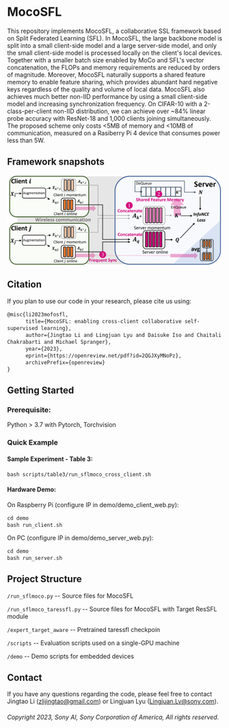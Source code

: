# MocoSFL

This repository implements MocoSFL, a collaborative SSL framework based on Split Federated Learning (SFL). In MocoSFL, the large backbone model is split into a small client-side model and a large server-side model, and only the small client-side model is processed locally on the client's local devices. Together with a smaller batch size enabled by MoCo and SFL's vector concatenation, the FLOPs and memory requirements are reduced by orders of magnitude. Moreover, MocoSFL naturally supports a shared feature memory to enable feature sharing, which provides abundant hard negative keys regardless of the quality and volume of local data. MocoSFL also achieves much better non-IID performance by using a small client-side model and increasing synchronization frequency. On CIFAR-10 with a 2-class-per-client non-IID distribution, we can achieve over ~84% linear probe accuracy with ResNet-18 and 1,000 clients joining simultaneously. The proposed scheme only costs <5MB of memory and <10MB of communication, measured on a Rasiberry Pi 4 device that consumes power less than 5W.

## Framework snapshots

![image](plots/mocosfl.png)


## Citation
If you plan to use our code in your research, please cite us using:
```
@misc{li2023mofosfl,
      title={MocoSFL: enabling cross-client collaborative self-supervised learning}, 
      author={Jingtao Li and Lingjuan Lyu and Daisuke Iso and Chaitali Chakrabarti and Michael Spranger},
      year={2023},
      eprint={https://openreview.net/pdf?id=2QGJXyMNoPz},
      archivePrefix={openreview}
}
```

## Getting Started

### Prerequisite:

Python > 3.7 with Pytorch, Torchvision

### Quick Example

#### Sample Experiment - Table 3:

```
bash scripts/table3/run_sflmoco_cross_client.sh
```

#### Hardware Demo:

On Raspberry Pi (configure IP in demo/demo_client_web.py):
```
cd demo
bash run_client.sh
```

On PC (configure IP in demo/demo_server_web.py):
```
cd demo
bash run_server.sh
```

## Project Structure

`/run_sflmoco.py` -- Source files for MocoSFL

`/run_sflmoco_taressfl.py` -- Source files for MocoSFL with Target ResSFL module

`/expert_target_aware` -- Pretrained taressfl checkpoin

`/scripts` -- Evaluation scripts used on a single-GPU machine

`/demo` -- Demo scripts for embedded devices


## Contact
 
 If you have any questions regarding the code, please feel free to contact
 Jingtao Li (zlijingtao@gmail.com) or Lingjuan Lyu (Lingjuan.Lv@sony.com).
 
 
###### Copyright 2023, Sony AI, Sony Corporation of America, All rights reserved.
